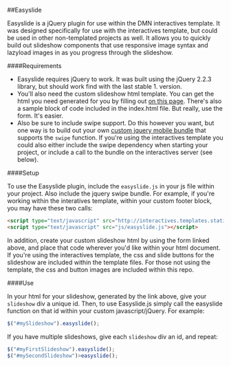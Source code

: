##Easyslide

Easyslide is a jQuery plugin for use within the DMN interactives template. It was designed specifically for use with the interactives template, but could be used in other non-templated projects as well. It allows you to quickly build out slideshow components that use responsive image syntax and lazyload images in as you progress through the slideshow.

####Requirements

- Easyslide requires jQuery to work. It was built using the jQuery 2.2.3 library, but should work find with the last stable 1. version.
- You'll also need the custom slideshow html template. You can get the html you need generated for you by filling out [on this page](http://interactives.dallasnews.com/tools/easyslide/). There's also a sample block of code included in the index.html file. But really, use the form. It's easier. 
- Also be sure to include swipe support. Do this however you want, but one way is to build out your own [custom jquery mobile bundle](http://jquerymobile.com/download-builder/) that supports the `swipe` function. If you're using the interactives template you could also either include the swipe dependency when starting your project, or include a call to the bundle on the interactives server (see below). 

####Setup

To use the Easyslide plugin, include the `easyslide.js` in your js file within your project. Also include the jquery swipe bundle. For example, if you're working within the interatives template, within your custom footer block, you may have these two calls: 

```html
<script type="text/javascript" src="http://interactives.templates.statics.s3.amazonaws.com/v1.0/js/jquery.swipe.min.js"></script>
<script type="text/javascript" src="js/easyslide.js"></script>
```

In addition, create your custom slideshow html by using the form linked above, and place that code wherever you'd like within your html document. If you're using the interactives template, the css and slide buttons for the slideshow are included within the template files. For those not using the template, the css and button images are included within this repo.

####Use

In your html for your slideshow, generated by the link above, give your `slideshow` div a unique id. Then, to use Easyslide.js simply call the easyslide function on that id within your custom javascript/jQuery. For example: 

```javascript
$("#mySlideshow").easyslide();
```

If you have multiple slideshows, give each `slideshow` div an id, and repeat: 

```javascript
$("#myFirstSlideshow").easyslide();
$("#mySecondSlideshow")>easyslide();
```

